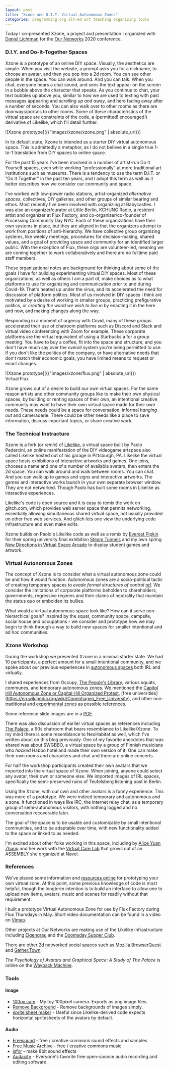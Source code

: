 ```yaml
---
layout: post
title: "Xzone and D.I.T. Virtual Autonomous Zones"
categories: programming org alt-ed art teaching organizing tools
---
```


Today I co-presented Xzone, a project and presentation I organized with [Daniel Lichtman](http://daniellichtman.com/) for the [Our Networks](http//ournetworks.ca) 2020 conference.

### D.I.Y. and Do-It-Together Spaces

Xzone is a prototype of an online DIY space. Visually, the aesthetics are simple. When you visit the website, a prompt asks you for a nickname, to choose an avatar, and then you pop into a 2d room. You can see other people in the space. You can walk around. And you can talk. When you chat, everyone hears a chat sound, and sees the text appear on the screen in a bubble above the character that speaks. As you continue to chat, your text bubbles up above you, similar to how we are used to texting with past messages appearing and *scrolling up and away*, and here fading away after a number of seconds. You can also walk over to other rooms as there are doorways/portals to other rooms. Some of these characteristics of the virtual space are constraints of the code, a (permitted! encouraged!) derivative of Likelike, which I'll detail further.

![Xzone prototype]({{"images/xzone/xzone.png" | absolute_url}})  

In its default state, Xzone is intended as a starter DIY virtual autonomous space. This is admittedly a metaphor, as I do not believe in a single true 1-to-1 translation from DIY spaces to online space.

For the past 15 years I've been involved in a number of artist-run Do It Yourself spaces, even while working "professionally" at more traditional art institutions such as museums. There is a tendency to use the term D.I.T. or "Do It Together" in the past ten years, and I adopt this term as well as it better describes how we consider our community and space.

I've worked with low-power radio stations, artist-organized *alternative spaces*, collectives, DIY galleries, and other groups of similar bearing and ethos. Most recently I've been involved with organizing at Babycastles. I was also an organizer/curator at Little Berlin, KCHUNG Radio, a resident artist and organizer at Flux Factory, and co-organizer/co-founder of Processing Community Day NYC. Each of these organizations have their own systems in place, but they are aligned in that the organizers attempt to work from positions of anti-hierarchy. We have collective group organizing systems, like weekly meetings, procedures for decision-making, shared values, and a goal of providing space and community for an identified larger public. With the exception of Flux, these orgs are volunteer-led, meaning we are coming together to work collaboratively and there are no fulltime paid staff members.

These organizational notes are background for thinking about some of the goals I have for building experimenting virtual DIY spaces. Most of these organizations, as well as others I am a part of, make choices as to what platforms to use for organizing and communication prior to and during Covid-19. That's heated up under the virus, and its accelerated the need for discussion of platform politics. Most of us involved in DIY spaces I think are motivated by a desire of working in smaller groups, practicing prefigurative politics, or *creating the world we wish to live in* by enacting it in the here and now, and making changes along the way.

Responding in a moment of urgency with Covid, many of these groups accelerated their use of chatroom platforms such as Discord and Slack and virtual video conferencing with Zoom for example. These corporate platforms are the virtual equivalent of using a Starbucks a for a group meeting. You have to buy a coffee, fit into the space and structure, and you don't have much say over the overall system you're being permitted to use. If you don't like the politics of the company, or have alternative needs that don't match their economic goals, you have limited means to request or enact changes.

![Xzone prototype]({{"images/xzone/flux.png" | absolute_url}})  
Virtual Flux

Xzone grows out of a desire to build our own virtual spaces. For the same reason artists and other community groups like to make their own physical spaces, by building or renting spaces of their own, an intentional creative community may want to have their own virtual space made for their own needs. These needs could be a space for conversation, informal *hanging out* and cameraderie. There could be other needs like a place to save information, discuss important topics, or share creative work.

### The Technical Instracture

Xzone is a fork (or *remix*) of [Likelike](https://likelike.glitch.me/?), a virtual space built by Paolo Pedercini, an online manifestation of the DIY videogame artspace also called Likelike hosted out of his garage in Pittsburgh, PA. Likelike the virtual space hosts exhibitions of interactive artworks and games. One joins, chooses a name and one of a number of available avatars, then enters the 2d space. You can walk around and walk between rooms. You can chat. And you can walk up to games and signs and interactive artworks. The games and interactive works launch in your own separate browser window. They are not networked. Though Paolo has built some rooms in Likelike as interactive experiences.

Likelike's code is open source and it is easy to remix the work on glitch.com, which provides web server space that permits networking, essentially allowing simultaneous shared virtual space, not usually provided on other free web services. And glitch lets one view the underlying code infrastructure and even make edits. 

Xzone builds on Paolo's Likelike code as well as a remix by [Everest Pipkin](https://glitch.com/~steam-tunnels) for their spring university final exhibition [Steam Tunnels](http://steam-tunnels.glitch.me/) and my own spring [New Directions in Virtual Space Arcade](http://new-directions-arcade.glitch.me/) to display student games and artwork. 

### Virtual Autonomous Zones

The concept of Xzone is to consider what a virtual autonomous zone could be and how it would function. Autonomous zones are a socio-political tactic of creating temporary spaces to *evade formal structures of control* [ref](https://en.wikipedia.org/wiki/Temporary_Autonomous_Zone). We consider the limitations of corporate platforms beholden to shareholders, governments, regressive regimes and their claims of neutrality that maintain the status quo or embolden its bullies.

What would a virtual autonomous space look like? How can it serve non-hierarchical goals? Inspired by the squat, community space, campsite, social house and occupations - we consider and prototype how we may begin to think through a  way to build new spaces for smaller intentional and ad hoc communities.

### Xzone Workshop

During the workshop we presented Xzone in a minimal starter state. We had 10 participants, a perfect amount for a small intentional community, and we spoke about our previous experiences in [autonomous spaces](https://leetusman.tumblr.com/post/5443687305/kaszinocollective) both IRL and virtually. 

I shared experiences from Occupy, [The People's Library](https://en.wikipedia.org/wiki/The_People%27s_Library), various squats, communes, and temporary autonomous zones. We mentioned the [Capitol Hill Autonomous Zone or Capital Hill Organized Protest](https://en.wikipedia.org/wiki/Capitol_Hill_Autonomous_Zone), [free universities] (https://en.wikipedia.org/wiki/Copenhagen_Free_University), and other non-traditional and [experimental zones](https://institutforx.dk/) as possible references.

Some reference slide images are in a [PDF](https://raw.githubusercontent.com/lee2sman/lee2sman.github.io/master/projects/xzone/xzone-slides.pdf).

There was also discussion of earlier virtual spaces as references including [The Palace](https://en.wikipedia.org/wiki/The_Palace_(computer_program)), a 90s chatroom that bears resemblance to Likelike/Xzone. To my mind there is some resemblance to NeoHabitat as well, which I've written about on this blog previously. One of my favorite anecdotes that was shared was about SWGBBO, a virtual space by a group of Finnish musicians who *hacked* Habbo hotel and made their own version of it. One can make their own rooms and characters and chat and there are online concerts. 

For half the workshop participants created their own avatars that we imported into the virtual space of Xzone. When joining, anyone could select any avatar, their own or someone else. We imported images of IRL spaces, specifically the semi-preserved ruins of Teufelsberg listening post in Berlin. 

Using the Xzone, with our own and other avatars is a funny experience. This was more of a prototype. We were indeed temporary and autonomous and a zone. It functioned in ways like IRC, the internet relay chat, as a temporary group of semi-autonomous visitors, with nothing logged and no conversation recoverable later. 

The goal of the space is to be usable and customizable by small intentional communities, and to be adaptable over time, with new functionality added to the space or linked to as needed.

I'm excited about other folks working in this space, including by [Alice Yuan Zhang](https://aliceyuanzhang.com/) and her work with the [Virtual Care Lab](https://virtualcarelab.com/) that grows out of an ASSEMBLY she organized at Navel.

### References

We've placed some information and [resources online](https://leetusman.com/projects/xzone/) for prototyping your own virtual zone. At this point, some previous knowledge of code is most helpful, though the longterm intention is to build an interface to allow one to upload new items, avatars, music and scenes for readily without that requirement.

I built a prototype Virtual Autonomous Zone for use by Flux Factory during Flux Thursdays in May. Short video documentation can be found in a video on [Vimeo](https://vimeo.com/426868920/c2ae1a7293).

Other projects at Our Networks are making use of the Likelike infrastructure including [Eigengrau](https://glitch.com/edit/#!/eigengrau) and the [Doomsday Supper Club](https://doomsdaysupper.club/). 

There are other 2d networked social spaces such as [Mozilla BrowserQuest](https://github.com/browserquest/BrowserQuest) and [Gather.Town](https://gather.town/).

*The Psychology of Avatars and Graphical Space: A Study of The Palace* is online on the [Wayback Machine](http://truecenterpublishing.com/psycyber/psyav.html).

### Tools

#### Image
- [100px cam](https://leetusman.com/everyday/145/) - My toy 100pixel camera. Exports as png image files.
- [Remove Background](https://www.remove.bg/) - Remove backgrounds of images simply.
- [sprite sheet maker](https://spritesheet.org/) - Useful since Likelike-derived code expects horizontal spritesheets of the avatars by default.

#### Audio
- [Freesound](https://freesound.org/) - free / creative commons sound effects and samples
- [Free Music Archive](https://www.freemusicarchive.org/search) - free / creative commons music
- [jsfxr](https://sfxr.me/) - make 8bit sound effects
- [Audacity](https://www.audacityteam.org/) - Everyone's favorite free open-sounce audio recording and editing software

